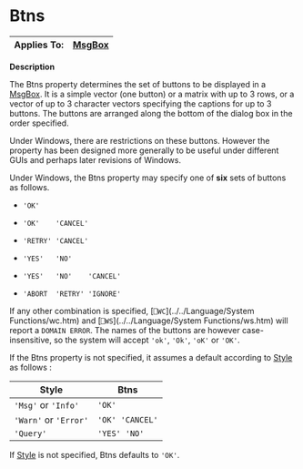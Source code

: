 




<h1 class="heading"><span class="name">Btns</span></h1>

| Applies To: | [MsgBox](./msgbox.md) |
| --- | ---  |


**Description**


The Btns property determines the set of buttons to be displayed in a [MsgBox](./msgbox.md). It is a simple vector (one button) or a matrix with up to 3 rows, or a vector of up to 3 character vectors specifying the captions for up to 3 buttons. The buttons are arranged along the bottom of the dialog box in the order specified.



Under Windows, there are restrictions on these buttons. However the property has been designed more generally to be useful under different GUIs and perhaps later revisions of Windows.



Under Windows, the Btns property may specify one of **six** sets of buttons as follows.

- `'OK'`

- `'OK'    'CANCEL'`

- `'RETRY' 'CANCEL'`

- `'YES'   'NO'`

- `'YES'   'NO'    'CANCEL'`

- `'ABORT  'RETRY' 'IGNORE'`



If any other combination is specified, [`⎕WC`](../../Language/System Functions/wc.htm) and [`⎕WS`](../../Language/System Functions/ws.htm) will report a `DOMAIN ERROR`. The names of the buttons are however case-insensitive, so the system will accept `'ok'`, `'Ok'`, `'oK'` or `'OK'`.



If the Btns property is not specified, it assumes a default according to [Style](style.md) as follows :


| Style | Btns |
| --- | ---  |
| `'Msg'` or `'Info'` | `'OK'` |
| `'Warn'` or `'Error'` | `'OK' 'CANCEL'` |
| `'Query'` | `'YES' 'NO'` |


If [Style](style.md) is not specified, Btns defaults to `'OK'`.




